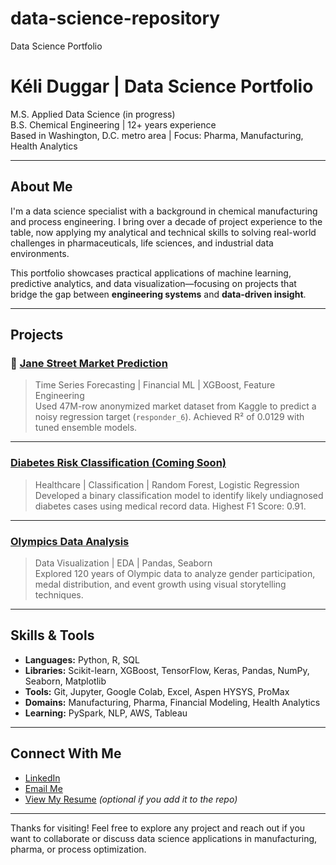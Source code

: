 # data-science-repository
Data Science Portfolio
# Kéli Duggar | Data Science Portfolio

M.S. Applied Data Science (in progress)  
B.S. Chemical Engineering | 12+ years experience  
Based in Washington, D.C. metro area | Focus: Pharma, Manufacturing, Health Analytics

---

## About Me

I'm a data science specialist with a background in chemical manufacturing and process engineering. I bring over a decade of  project experience to the table, now applying my analytical and technical skills to solving real-world challenges in pharmaceuticals, life sciences, and industrial data environments.

This portfolio showcases practical applications of machine learning, predictive analytics, and data visualization—focusing on projects that bridge the gap between **engineering systems** and **data-driven insight**.

---

## Projects

### 🧠 [Jane Street Market Prediction](./jane-street-responder6)
> Time Series Forecasting | Financial ML | XGBoost, Feature Engineering  
Used 47M-row anonymized market dataset from Kaggle to predict a noisy regression target (`responder_6`). Achieved R² of 0.0129 with tuned ensemble models.

---

### [Diabetes Risk Classification (Coming Soon)](./diabetes-prediction)
> Healthcare | Classification | Random Forest, Logistic Regression  
Developed a binary classification model to identify likely undiagnosed diabetes cases using medical record data. Highest F1 Score: 0.91.

---

### [Olympics Data Analysis](./olympics-eda)
> Data Visualization | EDA | Pandas, Seaborn  
Explored 120 years of Olympic data to analyze gender participation, medal distribution, and event growth using visual storytelling techniques.

---

## Skills & Tools

- **Languages:** Python, R, SQL  
- **Libraries:** Scikit-learn, XGBoost, TensorFlow, Keras, Pandas, NumPy, Seaborn, Matplotlib  
- **Tools:** Git, Jupyter, Google Colab, Excel, Aspen HYSYS, ProMax  
- **Domains:** Manufacturing, Pharma, Financial Modeling, Health Analytics  
- **Learning:** PySpark, NLP, AWS, Tableau

---

## Connect With Me

- [LinkedIn](https://www.linkedin.com/in/kéli-duggar-84889299)
- [Email Me](mailto:keliduggar@gmail.com)
- [View My Resume](./resume.pdf) _(optional if you add it to the repo)_

---

Thanks for visiting! Feel free to explore any project and reach out if you want to collaborate or discuss data science applications in manufacturing, pharma, or process optimization.

